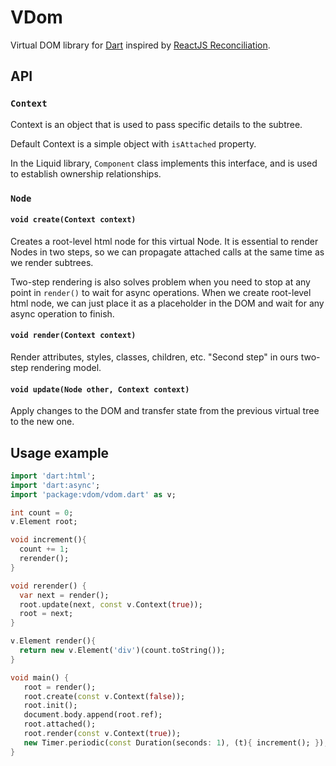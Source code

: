 # VDom

Virtual DOM library for [Dart](https://www.dartlang.org/) inspired by
[ReactJS Reconciliation](http://facebook.github.io/react/docs/reconciliation.html).

## API

### `Context`

Context is an object that is used to pass specific details to the
subtree.

Default Context is a simple object with `isAttached` property.

In the Liquid library, `Component` class implements this interface,
and is used to establish ownership relationships.

### `Node`

#### `void create(Context context)`

Creates a root-level html node for this virtual Node. It is essential
to render Nodes in two steps, so we can propagate attached calls at
the same time as we render subtrees.

Two-step rendering is also solves problem when you need to stop at any
point in `render()` to wait for async operations. When we create
root-level html node, we can just place it as a placeholder in the DOM
and wait for any async operation to finish.

#### `void render(Context context)`

Render attributes, styles, classes, children, etc. "Second step" in ours
two-step rendering model.

#### `void update(Node other, Context context)`

Apply changes to the DOM and transfer state from the previous virtual
tree to the new one.

## Usage example

```dart
import 'dart:html';
import 'dart:async';
import 'package:vdom/vdom.dart' as v;

int count = 0;
v.Element root;

void increment(){
  count += 1;
  rerender();
}

void rerender() {
  var next = render();
  root.update(next, const v.Context(true));
  root = next;
}

v.Element render(){
  return new v.Element('div')(count.toString());
}

void main() {
   root = render();
   root.create(const v.Context(false));
   root.init();
   document.body.append(root.ref);
   root.attached();
   root.render(const v.Context(true));
   new Timer.periodic(const Duration(seconds: 1), (t){ increment(); });
}
```

